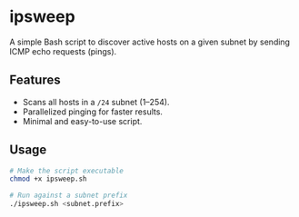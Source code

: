 # ipsweep

A simple Bash script to discover active hosts on a given subnet by sending ICMP echo requests (pings).  

## Features
- Scans all hosts in a `/24` subnet (1–254).
- Parallelized pinging for faster results.
- Minimal and easy-to-use script.

## Usage
```bash
# Make the script executable
chmod +x ipsweep.sh

# Run against a subnet prefix
./ipsweep.sh <subnet.prefix>

